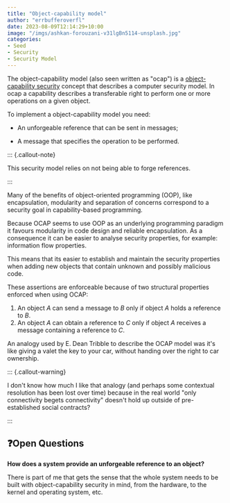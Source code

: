 ```yaml
---
title: "Object-capability model"
author: "errbufferoverfl"
date: 2023-08-09T12:14:29+10:00
image: "/imgs/ashkan-forouzani-v31lgBn5114-unsplash.jpg"
categories:
- Seed
- Security
- Security Model
---
```

The object-capability model (also seen written as "ocap") is a [object-capability security](object-capability%20security) concept that describes a computer security model. In ocap a capability describes a transferable right to perform one or more operations on a given object.

To implement a object-capability model you need:

- An unforgeable reference that can be sent in messages;

- A message that specifies the operation to be performed.

::: {.callout-note}

This security model relies on not being able to forge references.

:::

Many of the benefits of object-oriented programming (OOP), like encapsulation, modularity and separation of concerns correspond to a security goal in capability-based programming.

Because OCAP seems to use OOP as an underlying programming paradigm it favours modularity in code design and reliable encapsulation. As a consequence it can be easier to analyse security properties, for example: information flow properties.

This means that its easier to establish and maintain the security properties when adding new objects that contain unknown and possibly malicious code.

These assertions are enforceable because of two structural properties enforced when using OCAP:

1. An object _A_ can send a message to _B_ only if object _A_ holds a reference to _B_.
2. An object _A_ can obtain a reference to _C_ only if object _A_ receives a message containing a reference to _C_.

An analogy used by E. Dean Tribble to describe the OCAP model was it's like giving a valet the key to your car, without handing over the right to car ownership.

::: {.callout-warning}

I don't know how much I like that analogy (and perhaps some contextual resolution has been lost over time) because in the real world "only connectivity begets connectivity" doesn't hold up outside of pre-established social contracts?

:::

## ❓Open Questions

**How does a system provide an unforgeable reference to an object?**

There is part of me that gets the sense that the whole system needs to be built with object-capability security in mind, from the hardware, to the kernel and operating system, etc.
